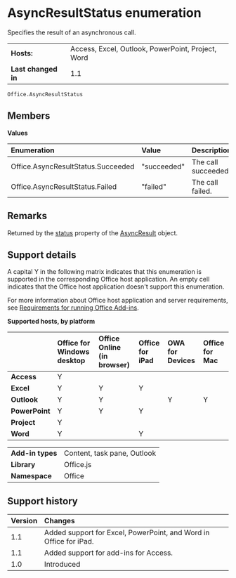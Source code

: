 
# AsyncResultStatus enumeration
Specifies the result of an asynchronous call. 

|||
|:-----|:-----|
|**Hosts:**|Access, Excel, Outlook, PowerPoint, Project, Word|
|**Last changed in**|1.1|

```
Office.AsyncResultStatus
```


## Members


**Values**


|**Enumeration**|**Value**|**Description**|
|:-----|:-----|:-----|
|Office.AsyncResultStatus.Succeeded|"succeeded"|The call succeeded.|
|Office.AsyncResultStatus.Failed|"failed"|The call failed.|

## Remarks

Returned by the [status](../../reference/shared/asyncresult.status.md) property of the [AsyncResult](../../reference/shared/asyncresult.md) object.


## Support details


A capital Y in the following matrix indicates that this enumeration is supported in the corresponding Office host application. An empty cell indicates that the Office host application doesn't support this enumeration.


For more information about Office host application and server requirements, see [Requirements for running Office Add-ins](../../docs/overview/requirements-for-running-office-add-ins.md).


**Supported hosts, by platform**


||**Office for Windows desktop**|**Office Online (in browser)**|**Office for iPad**|**OWA for Devices**|**Office for Mac**|
|:-----|:-----|:-----|:-----|:-----|:-----|
|**Access**|Y|||||
|**Excel**|Y|Y|Y|||
|**Outlook**|Y|Y||Y|Y|
|**PowerPoint**|Y|Y|Y|||
|**Project**|Y|||||
|**Word**|Y||Y|||

|||
|:-----|:-----|
|**Add-in types**|Content, task pane, Outlook|
|**Library**|Office.js|
|**Namespace**|Office|

## Support history


|**Version**|**Changes**|
|:-----|:-----|
|1.1|Added support for Excel, PowerPoint, and Word in Office for iPad.|
|1.1|Added support for add-ins for Access.|
|1.0|Introduced|
